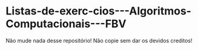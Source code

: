 # Listas-de-exerc-cios---Algoritmos-Computacionais---FBV
Não mude nada desse repositório!
Não copie sem dar os devidos creditos!
